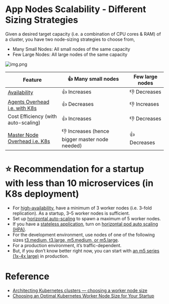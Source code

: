 # App Nodes Scalability - Different Sizing Strategies

Given a desired target capacity (i.e. a combination of CPU cores & RAM) of a cluster, you have two node-sizing strategies to choose from,
- Many Small Nodes: All small nodes of the same capacity
- Few Large Nodes: All large nodes of the same capacity

![img.png](https://learnk8s.io/a/9b6d0691337289c039f1a33201e15a3f.svg)

| Feature                                                                                      | :+1: Many small nodes                            | Few large nodes |
|----------------------------------------------------------------------------------------------|--------------------------------------------------|-----------------|
| [Availability](../Reliability/HighAvailability.md)                                           | :+1: Increases                                   | :-1: Decreases  |
| [Agents Overhead i.e. with K8s](../../9_ContainerOrchestrationServices/Kubernates.md#pods)   | :+1: Decreases                                   | :-1: Increases  |
| Cost Efficiency (with auto-scaling)                                                          | :+1: Increases                                   | :-1: Decreases  |
| [Master Node Overhead i.e. K8s](../../9_ContainerOrchestrationServices/Kubernates.md#pods)   | :-1: Increases (hence bigger master node needed) | :+1: Decreases  |

# :star: Recommendation for a startup with less than 10 microservices (in K8s deployment)
- For [high-availability](../Reliability/HighAvailability.md), have a minimum of 3 worker nodes (i.e. 3-fold replication). As a startup, 3–5 worker nodes is sufficient.
- Set up [horizontal auto-scaling](../../2_AWSServices/3_ComputeServices/AmazonEC2/AutoScalingGroup/Readme.md) to spawn a maximum of 5 worker nodes.
- If you have a [stateless application](../../DistributedSystemsComponents.md#star-stateless-protocol), turn on [horizontal pod auto scaling (HPA)](../../9_ContainerOrchestrationServices/Kubernates.md#star-horizontal-pod-autoscaling).
- For the development environment, use nodes of one of the following sizes [t3.medium, t3.large, m5.medium, or m5.large](../../2_AWSServices/3_ComputeServices/AmazonEC2/Readme.md).
- For a production environment, it’s traffic-dependent.
- But, if you don’t know better right now, you can start with [an m5 series (1x-4x large)](../../2_AWSServices/3_ComputeServices/AmazonEC2/Readme.md) in production.

# Reference
- [Architecting Kubernetes clusters — choosing a worker node size](https://learnk8s.io/kubernetes-node-size)
- [Choosing an Optimal Kubernetes Worker Node Size for Your Startup](https://blog.devgenius.io/choosing-an-optimal-kubernetes-worker-node-size-e0eacab408c4)